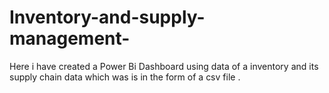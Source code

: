# Inventory-and-supply-management-
Here i have created a Power Bi Dashboard using data of a inventory and its supply chain data which was is in the form of a csv file .

